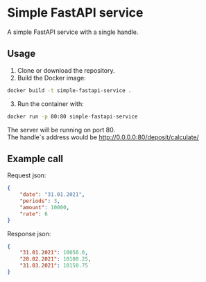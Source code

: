 # Simple FastAPI service
 
A simple FastAPI service with a single handle.

## Usage

1. Clone or download the repository.
2. Build the Docker image:
```bash
docker build -t simple-fastapi-service .
```
3. Run the container with:
```bash
docker run -p 80:80 simple-fastapi-service
```
The server will be running on port 80.   
The handle`s address would be http://0.0.0.0:80/deposit/calculate/
## Example call
Request json:
```json
{
	"date": "31.01.2021",
	"periods": 3,
	"amount": 10000,
	"rate": 6
}
```
Response json:
```json
{
	"31.01.2021": 10050.0,
	"28.02.2021": 10100.25,
	"31.03.2021": 10150.75
}
```